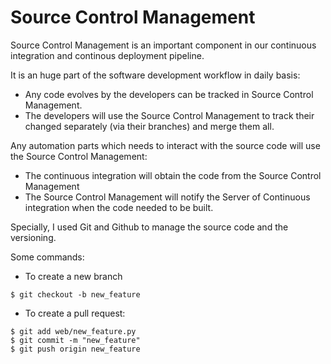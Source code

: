 # Source Control Management

Source Control Management is an important component in our continuous integration and continous deployment pipeline.

It is an huge part of the software development workflow in daily basis:
- Any code evolves by the developers can be tracked in Source Control Management.
- The developers will use the Source Control Management to track their changed separately (via their branches) and merge them all.

Any automation parts which needs to interact with the source code will use the Source Control Management:
- The continuous integration will obtain the code from the Source Control Management
- The Source Control Management will notify the Server of Continuous integration when the code needed to be built.

Specially, I used Git and Github to manage the source code and the versioning.

Some commands:
- To create a new branch
```console
$ git checkout -b new_feature
```

- To create a pull request:
```console
$ git add web/new_feature.py
$ git commit -m "new_feature"
$ git push origin new_feature

```
